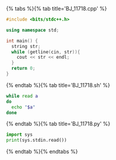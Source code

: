 {% tabs %}{% tab title='BJ_11718.cpp' %}

```cpp
#include <bits/stdc++.h>

using namespace std;

int main() {
  string str;
  while (getline(cin, str)){
    cout << str << endl;
  }
  return 0;
}
```

{% endtab %}{% tab title='BJ_11718.sh' %}

```sh
while read a
do
  echo "$a"
done
```

{% endtab %}{% tab title='BJ_11718.py' %}

```py
import sys
print(sys.stdin.read())
```

{% endtab %}{% endtabs %}
